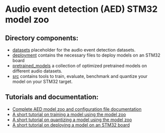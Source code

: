 # Audio event detection (AED) STM32 model zoo


## Directory components:
* [datasets](datasets/README.md) placeholder for the audio event detection datasets.
* [deployment](deployment/README.md) contains the necessary files to deploy models on an STM32 board
* [pretrained_models](pretrained_models/README.md) a collection of optimized pretrained models on different audio datasets.
* [src](src/README.md) contains tools to train, evaluate, benchmark and quantize your model on your STM32 target.

## Tutorials and documentation: 
* [Complete AED model zoo and configuration file documentation](src/README.md)
* [A short tutorial on training a model using the model zoo](src/training/README.md)
* [A short tutorial on quantizing a model using the model zoo](src/quantization/README.md)
* [A short tutorial on deploying a model on an STM32 board](deployment/README.md)
